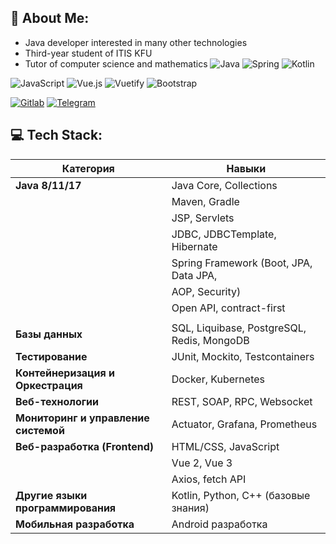 ## 💫 About Me:
- Java developer interested in many other technologies
- Third-year student of ITIS KFU
- Tutor of computer science and mathematics
![Java](https://img.shields.io/badge/java-%23ED8B00.svg?style=for-the-badge&logo=java&logoColor=white) ![Spring](https://img.shields.io/badge/spring-%236DB33F.svg?style=for-the-badge&logo=spring&logoColor=white) ![Kotlin](https://img.shields.io/badge/kotlin-%230095D5.svg?style=for-the-badge&logo=kotlin&logoColor=white)

![JavaScript](https://img.shields.io/badge/javascript-%23323330.svg?style=for-the-badge&logo=javascript&logoColor=%23F7DF1E) ![Vue.js](https://img.shields.io/badge/vuejs-%2335495e.svg?style=for-the-badge&logo=vuedotjs&logoColor=%234FC08D) ![Vuetify](https://img.shields.io/badge/Vuetify-1867C0?style=for-the-badge&logo=vuetify&logoColor=AEDDFF) ![Bootstrap](https://img.shields.io/badge/bootstrap-%23563D7C.svg?style=for-the-badge&logo=bootstrap&logoColor=white)

[![Gitlab](https://img.shields.io/badge/-gitlab-red?color=black&logo=gitlab&logoColor=orange)](https://gitlab.com/ElizavetaBelskya) [![Telegram](https://img.shields.io/badge/-telegram-red?color=black&logo=telegram&logoColor=blue)](https://t.me/lnsinxdx)

## 💻 Tech Stack:
| Категория                           | Навыки                                       |
|-------------------------------------|----------------------------------------------|
| **Java 8/11/17**                    | Java Core, Collections                       |
|                                     | Maven, Gradle                                |
|                                     | JSP, Servlets                                |
|                                     | JDBC, JDBCTemplate, Hibernate                |
|                                     | Spring Framework (Boot, JPA, Data JPA,       |
|                                     | AOP, Security)                               |
|                                     | Open API, contract-first                     |
|                                     |                                              |
| **Базы данных**                     | SQL, Liquibase, PostgreSQL, Redis, MongoDB   |
| **Тестирование**                    | JUnit, Mockito, Testcontainers               |
| **Контейнеризация и Оркестрация**   | Docker, Kubernetes                           |
| **Веб-технологии**                  | REST, SOAP, RPC, Websocket                   |
| **Мониторинг и управление системой**| Actuator, Grafana, Prometheus                |
| **Веб-разработка (Frontend)**       | HTML/CSS, JavaScript                         |
|                                     | Vue 2, Vue 3                                 |
|                                     | Axios, fetch API                             |
| **Другие языки программирования**   | Kotlin, Python, C++ (базовые знания)         |
| **Мобильная разработка**            | Android разработка                           |
